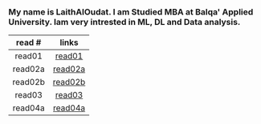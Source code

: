 ### My name is LaithAlOudat. I am Studied MBA at Balqa' Applied University. Iam very intrested in ML, DL and Data analysis.

| read #  | links       |
|:-----------:|:-----------: |
| read01      |[read01]()    |
| read02a     |[read02a]()   |             
| read02b     |[read02b]()   |             
| read03      |[read03]()    |              
| read04a     |[read04a]()   |